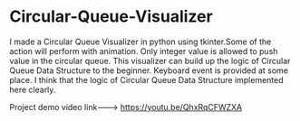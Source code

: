 # Circular-Queue-Visualizer
I made a Circular Queue Visualizer in python using tkinter.Some of the action will perform with animation. Only integer value is allowed to push value in the circular queue. This visualizer can build up the logic of Circular Queue Data Structure to the beginner. Keyboard event is provided at some place. I think that the logic of Circular Queue Data Structure implemented here clearly.

Project demo video link---> https://youtu.be/QhxRqCFWZXA

